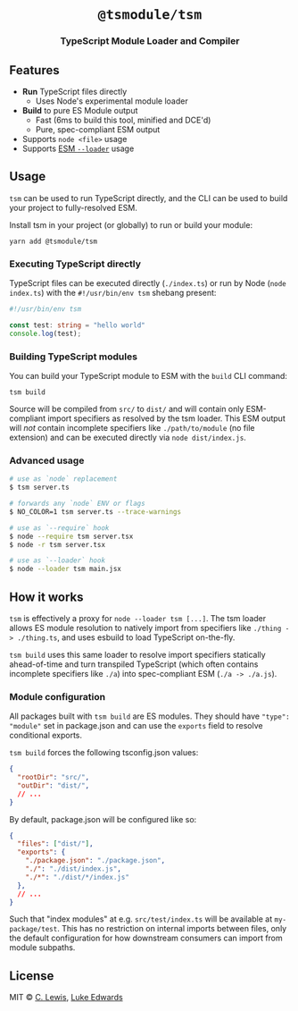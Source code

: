 <div align="center">
  <h1><code>@tsmodule/tsm</code></h1>
  <h3>TypeScript Module Loader and Compiler</h3>
</div>

## Features

* **Run** TypeScript files directly
  * Uses Node's experimental module loader
* **Build** to pure ES Module output
  * Fast (6ms to build this tool, minified and DCE'd)
  * Pure, spec-compliant ESM output
* Supports `node <file>` usage
* Supports [ESM `--loader`](https://nodejs.org/api/esm.html#esm_loaders) usage

## Usage

`tsm` can be used to run TypeScript directly, and the CLI can be used to build
your project to fully-resolved ESM.

Install tsm in your project (or globally) to run or build your module:

```shell
yarn add @tsmodule/tsm
```

### Executing TypeScript directly

TypeScript files can be executed directly (`./index.ts`) or run by Node (`node
index.ts`) with the `#!/usr/bin/env tsm` shebang present:

```ts
#!/usr/bin/env tsm

const test: string = "hello world"
console.log(test);
```

### Building TypeScript modules

You can build your TypeScript module to ESM with the `build` CLI command:

```shell
tsm build
```

Source will be compiled from `src/` to `dist/` and will contain only
ESM-compliant import specifiers as resolved by the tsm loader. This ESM output
will *not* contain incomplete specifiers like `./path/to/module` (no file
extension) and can be executed directly via `node dist/index.js`.

### Advanced usage

```sh
# use as `node` replacement
$ tsm server.ts

# forwards any `node` ENV or flags
$ NO_COLOR=1 tsm server.ts --trace-warnings

# use as `--require` hook
$ node --require tsm server.tsx
$ node -r tsm server.tsx

# use as `--loader` hook
$ node --loader tsm main.jsx
```

## How it works

`tsm` is effectively a proxy for `node --loader tsm [...]`. The tsm loader
allows ES module resolution to natively import from specifiers like `./thing ->
./thing.ts`, and uses esbuild to load TypeScript on-the-fly. 

`tsm build` uses this same loader to resolve import specifiers statically
ahead-of-time and turn transpiled TypeScript (which often contains incomplete
specifiers like `./a`) into spec-compliant ESM (`./a -> ./a.js`).

### Module configuration

All packages built with `tsm build` are ES modules. They should have
`"type": "module"` set in package.json and can use the `exports` field to
resolve conditional exports.

`tsm build` forces the following tsconfig.json values:

```json
{
  "rootDir": "src/",
  "outDir": "dist/",
  // ...
}
```

By default, package.json will be configured like so:

```json
{
  "files": ["dist/"],
  "exports": {
    "./package.json": "./package.json",
    "./": "./dist/index.js",
    "./*": "./dist/*/index.js"
  },
  // ...
}
```

Such that "index modules" at e.g. `src/test/index.ts` will be available at
`my-package/test`.  This has no restriction on internal imports between files,
only the default configuration for how downstream consumers can import from
module subpaths. 

## License

MIT © [C. Lewis](https://ctjlewis.com), [Luke Edwards](https://lukeed.com)
